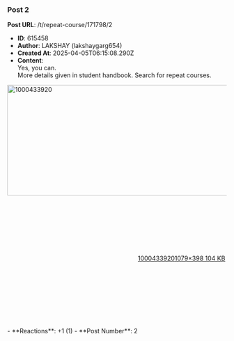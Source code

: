 ### Post 2
**Post URL**: /t/repeat-course/171798/2
- **ID**: 615458
- **Author**: LAKSHAY (lakshaygarg654)
- **Created At**: 2025-04-05T06:15:08.290Z
- **Content**:  
  Yes, you can.<br>
More details given in student handbook. Search for repeat courses.
<div class="lightbox-wrapper"><a class="lightbox" href="https://europe1.discourse-cdn.com/flex013/uploads/iitm/original/3X/0/3/03024426b9416b9dc7e7ecffa58a7123dae81036.jpeg" data-download-href="/uploads/short-url/qChQ8qgUeBzsfY0LNoluOXGRKu.jpeg?dl=1" title="1000433920" rel="noopener nofollow ugc"><img src="https://europe1.discourse-cdn.com/flex013/uploads/iitm/optimized/3X/0/3/03024426b9416b9dc7e7ecffa58a7123dae81036_2_690x254.jpeg" alt="1000433920" data-base62-sha1="qChQ8qgUeBzsfY0LNoluOXGRKu" width="690" height="254" srcset="https://europe1.discourse-cdn.com/flex013/uploads/iitm/optimized/3X/0/3/03024426b9416b9dc7e7ecffa58a7123dae81036_2_690x254.jpeg, https://europe1.discourse-cdn.com/flex013/uploads/iitm/optimized/3X/0/3/03024426b9416b9dc7e7ecffa58a7123dae81036_2_1035x381.jpeg 1.5x, https://europe1.discourse-cdn.com/flex013/uploads/iitm/original/3X/0/3/03024426b9416b9dc7e7ecffa58a7123dae81036.jpeg 2x" data-dominant-color="E7E7E7"><div class="meta"><svg class="fa d-icon d-icon-far-image svg-icon" aria-hidden="true"><use href="#far-image"></use></svg><span class="filename">1000433920</span><span class="informations">1079×398 104 KB</span><svg class="fa d-icon d-icon-discourse-expand svg-icon" aria-hidden="true"><use href="#discourse-expand"></use></svg></div></a></div>
- **Reactions**: +1 (1)
- **Post Number**: 2

